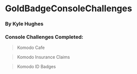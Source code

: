 # GoldBadgeConsoleChallenges
### By Kyle Hughes


### Console Challenges Completed:
> Komodo Cafe

> Komodo Insurance Claims

> Komodo ID Badges
